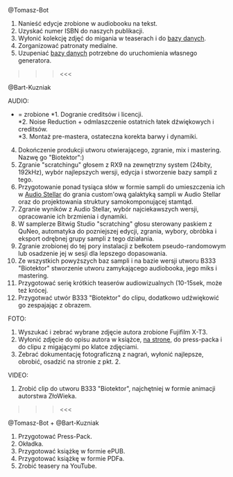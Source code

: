 @Tomasz-Bot
1. Nanieść edycje zrobione w audiobooku na tekst.
2. Uzyskać numer ISBN do naszych publikacji.
3. Wyłonić kolekcję zdjęć do migania w teaserach i do [bazy danych](https://github.com/Tomasz-Bot/Biotektor/blob/main/okladka/linki-do-wzorcow.md).
4. Zorganizować patronaty medialne.
5. Uzupeniać [bazy danych](https://github.com/Tomasz-Bot/Biotektor/blob/main/okladka/linki-do-wzorcow.md) potrzebne do uruchomienia własnego generatora.

>>><<<

@Bart-Kuzniak

AUDIO:
* = zrobione
*1. Dogranie creditsów i licencji. </br>
*2. Noise Reduction + odmlaszczenie ostatnich łatek dźwiękowych i creditsów.</br>
*3. Montaż pre-mastera, ostateczna korekta barwy i dynamiki.</br>
4. Dokończenie produkcji utworu otwierającego, zgranie, mix i mastering. Nazwę go "Biotektor":)</br>
5. Zgranie "scratchingu" głosem z RX9 na zewnętrzny system (24bity, 192kHz), wybór najlepszych wersji, edycja i stworzenie bazy sampli z tego.</br>
6. Przygotowanie ponad tysiąca słów w formie sampli do umieszczenia ich w [Audio Stellar](https://audiostellar.xyz/) do grania custom'ową galaktyką sampli w Audio Stellar oraz do projektowania struktury samokomponującej stamtąd.</br>
7. Zgranie wyników z Audio Stellar, wybór najciekawszych wersji, opracowanie ich brzmienia i dynamiki.</br>
8. W samplerze Bitwig Studio "scratching" głosu sterowany paskiem z QuNeo, automatyka do pozniejszej edycji, zgrania, wybory, obróbka i eksport odrębnej grupy sampli z tego działania.</br>
9. Zgranie zrobionej do tej pory instalacji z bełkotem pseudo-randomowym lub osadzenie jej w sesji dla lepszego dopasowania.</br>
10. Ze wszystkich powyższych baz sampli i na bazie wersji utworu B333 "Biotektor" stworzenie utworu zamykającego audiobooka, jego miks i mastering.</br>
11. Przygotować serię krótkich teaserów audiowizualnych (10-15sek, może też krócej.</br>
12. Przygotwać utwór B333 "Biotektor" do clipu, dodatkowo udźwiękowić go zespajając z obrazem.</br>

FOTO:
1. Wyszukać i zebrać wybrane zdjęcie autora zrobione Fujifilm X-T3.
2. Wyłonić zdjęcie do opisu autora w książce, [na stronę](https://studio333.net/biotektor/), do press-packa i do clipu z migającymi po klatce zdjęciami.
3. Zebrać dokumentację fotograficzną z nagrań, wyłonić najlepsze, obrobić, osadzić na stronie z pkt. 2.

VIDEO:
1. Zrobić clip do utworu B333 "Biotektor", najchętniej w formie animacji autorstwa ZłoWieka.

>>><<<

@Tomasz-Bot + @Bart-Kuzniak
1. Przygotować Press-Pack.
2. Okładka.
3. Przygotować książkę w formie ePUB.
4. Przygotować książkę w formie PDFa.
5. Zrobić teasery na YouTube.
